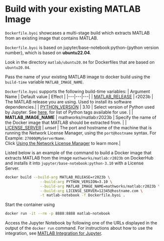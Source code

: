 # Build with your existing MATLAB Image 

`Dockerfile.byoi` showcases a multi-stage build which extracts MATLAB from an existing image that contains MATLAB.

`Dockerfile.byoi` is based on jupyter/base-notebook:python-{python version number}, which is based on **ubuntu22.04**.

Look in the directory `matlab/ubuntu20.04` for Dockerfiles that are based on `ubuntu20.04`.

Pass the name of your existing MATLAB image to docker build using the `build-time` variable `MATLAB_IMAGE_NAME`.

`Dockerfile.byoi` supports the following build-time variables:
| Argument Name | Default value | Effect |
|---|---|---|
| [MATLAB_RELEASE](#build-an-image-for-a-different-release-of-matlab) | r2023b | The MATLAB release you are using. Used to install its software dependencies.|
| [PYTHON_VERSION](#choose-version-of-python) | 3.10 | Select version of Python used by Jupyter. See [here](https://hub.docker.com/r/jupyter/base-notebook/tags?page=1&name=python-), for list of Python tags available for use. |
| **MATLAB_IMAGE_NAME** | mathworks/matlab:r2023b | Specify the name of the Docker image that MATLAB should be extracted from. |
| [LICENSE_SERVER](#build-an-image-with-license-server-information) | *unset* | The port and hostname of the machine that is running the Network License Manager, using the `port@hostname` syntax. For Example: `27000@MyServerName`. </br> Click [Using the Network License Manager](https://github.com/mathworks-ref-arch/matlab-dockerfile#use-the-network-license-manager) to learn more.|

Listed below is an example of the command to build a Docker image that extracts MATLAB from the image `mathworks/matlab:r2023b` on DockerHub and installs it into `jupyter/base-notebook:python-3.10` with a License Server.
```bash
docker build --build-arg MATLAB_RELEASE=r2023b \
                --build-arg PYTHON_VERSION=3.10 \
                --build-arg MATLAB_IMAGE_NAME=mathworks/matlab:r2023b \
                --build-arg LICENSE_SERVER=12345@hostname.com \
                -t matlab-notebook -f Dockerfile.byoi .
```

Start the container using
```bash
docker run -it --rm -p 8888:8888 matlab-notebook
```

Access the Jupyter Notebook by following one of the URLs displayed in the output of the ```docker run``` command.
For instructions about how to use the integration, see [MATLAB Integration for Jupyter](https://github.com/mathworks/jupyter-matlab-proxy).
